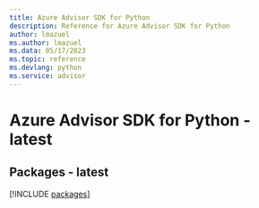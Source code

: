 ```yaml
---
title: Azure Advisor SDK for Python
description: Reference for Azure Advisor SDK for Python
author: lmazuel
ms.author: lmazuel
ms.data: 05/17/2023
ms.topic: reference
ms.devlang: python
ms.service: advisor
---
```

# Azure Advisor SDK for Python - latest
## Packages - latest
[!INCLUDE [packages](advisor-index.md)]